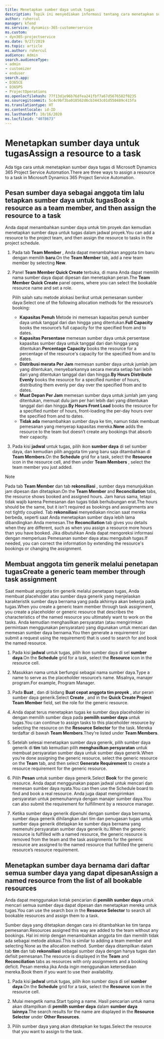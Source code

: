 ```yaml
---
title: Menetapkan sumber daya untuk tugas
description: Topik ini menyediakan informasi tentang cara menetapkan sumber daya untuk tugas.
author: ruhercul
manager: kfend
ms.service: dynamics-365-customerservice
ms.custom:
- dyn365-projectservice
ms.date: 9/27/2019
ms.topic: article
ms.author: ruhercul
audience: Admin
search.audienceType:
- admin
- customizer
- enduser
search.app:
- D365CE
- D365PS
- ProjectOperations
ms.openlocfilehash: 77f13d1e96b76dfea241fbf7a67d5676582f0235
ms.sourcegitcommit: 5c4c9bf3ba018562d6cb3443c01d550489c415fa
ms.translationtype: HT
ms.contentlocale: id-ID
ms.lasthandoff: 10/16/2020
ms.locfileid: "4078673"
---
```

# <a name="assign-a-resource-to-a-task"></a><span data-ttu-id="76a71-103">Menetapkan sumber daya untuk tugas</span><span class="sxs-lookup"><span data-stu-id="76a71-103">Assign a resource to a task</span></span>

<span data-ttu-id="76a71-104">Ada tiga cara untuk menetapkan sumber daya tugas di Microsoft Dynamics 365 Project Service Automation.</span><span class="sxs-lookup"><span data-stu-id="76a71-104">There are three ways to assign a resource to a task in Microsoft Dynamics 365 Project Service Automation.</span></span>

## <a name="book-a-resource-as-a-team-member-and-then-assign-the-resource-to-a-task"></a><span data-ttu-id="76a71-105">Pesan sumber daya sebagai anggota tim lalu tetapkan sumber daya untuk tugas</span><span class="sxs-lookup"><span data-stu-id="76a71-105">Book a resource as a team member, and then assign the resource to a task</span></span>

<span data-ttu-id="76a71-106">Anda dapat menambahkan sumber daya untuk tim proyek dan kemudian menetapkan sumber daya untuk tugas dalam jadwal proyek.</span><span class="sxs-lookup"><span data-stu-id="76a71-106">You can add a resource to the project team, and then assign the resource to tasks in the project schedule.</span></span>

1. <span data-ttu-id="76a71-107">Pada tab **Team Member** , Anda dapat menambahkan anggota tim baru dengan memilih **baru**.</span><span class="sxs-lookup"><span data-stu-id="76a71-107">On the **Team Member** tab, add a new team member by selecting **New**.</span></span> 

2. <span data-ttu-id="76a71-108">Panel **Team Member Quick Create** terbuka, di mana Anda dapat memilih nama sumber daya dapat dipesan dan menetapkan peran.</span><span class="sxs-lookup"><span data-stu-id="76a71-108">The **Team Member Quick Create** panel opens, where you can select the bookable resource name and set a role.</span></span> 

    <span data-ttu-id="76a71-109">Pilih salah satu metode alokasi berikut untuk pemesanan sumber daya:</span><span class="sxs-lookup"><span data-stu-id="76a71-109">Select one of the following allocation methods for the resource’s booking:</span></span>

    - <span data-ttu-id="76a71-110">**Kapasitas Penuh** Metode ini memesan kapasitas penuh sumber daya untuk tanggal dari dan hingga yang ditentukan.</span><span class="sxs-lookup"><span data-stu-id="76a71-110">**Full Capacity** books the resource’s full capacity for the specified from and to dates.</span></span>
    - <span data-ttu-id="76a71-111">**Kapasitas Persentase** memesan sumber daya untuk persentase kapasitas sumber daya untuk tanggal dari dan hingga yang ditentukan.</span><span class="sxs-lookup"><span data-stu-id="76a71-111">**Percentage Capacity** books the resource for a percentage of the resource's capacity for the specified from and to dates.</span></span>
    - <span data-ttu-id="76a71-112">**Distribusi merata Per Jam** memesan sumber daya untuk jumlah jam yang ditentukan, menyebarkannya secara merata setiap hari lebih dari yang ditentukan tanggal dari dan hingga.</span><span class="sxs-lookup"><span data-stu-id="76a71-112">**By Hours Distribute Evenly** books the resource for a specified number of hours, distributing them evenly per day over the specified from and to dates.</span></span>
    - <span data-ttu-id="76a71-113">**Muat Depan Per Jam** memesan sumber daya untuk jumlah jam yang ditentukan, memuat dulu jam per hari lebih dari yang ditentukan tanggal dari dan hingga.</span><span class="sxs-lookup"><span data-stu-id="76a71-113">**By Hours Front Load** books the resource for a specified number of hours, front-loading the per-day hours over the specified from and to dates.</span></span>
    - <span data-ttu-id="76a71-114">**Tidak ada** menambahkan sumber daya ke tim, namun tidak membuat pemesanan yang menyerap kapasitas mereka.</span><span class="sxs-lookup"><span data-stu-id="76a71-114">**None** adds the resource to the team but doesn’t create any bookings that absorb their capacity.</span></span>

3. <span data-ttu-id="76a71-115">Pada kisi **jadwal** untuk tugas, pilih ikon **sumber daya** di sel sumber daya, dan kemudian pilih anggota tim yang baru saja ditambahkan di **Team Members**.</span><span class="sxs-lookup"><span data-stu-id="76a71-115">On the **Schedule** grid for a task, select the **Resource** icon in the resource cell, and then under **Team Members** , select the team member you just added.</span></span> 

> [!NOTE]
> <span data-ttu-id="76a71-116">Pada tab **Team Member** dan tab **rekonsiliasi** , sumber daya menunjukkan jam dipesan dan ditetapkan.</span><span class="sxs-lookup"><span data-stu-id="76a71-116">On the **Team Member** and **Reconciliation** tabs, the resource shows booked and assigned hours.</span></span> <span data-ttu-id="76a71-117">Jam harus sama, tetapi tidak wajib karena Pemesanan dan tugas tidak berhubungan erat.</span><span class="sxs-lookup"><span data-stu-id="76a71-117">The hours should be the same, but it isn't required as bookings and assignments are not tightly coupled.</span></span> <span data-ttu-id="76a71-118">Tab **rekonsiliasi** menyediakan rincian saat mereka berbeda, seperti saat Anda menetapkan sumber daya lebih lama dibandingkan Anda memesan.</span><span class="sxs-lookup"><span data-stu-id="76a71-118">The **Reconciliation** tab gives you details when they are different, such as when you assign a resource more hours than you have booked.</span></span> <span data-ttu-id="76a71-119">Jika dibutuhkan Anda dapat mengoreksi informasi dengan memperluas Pemesanan sumber daya atau mengubah tugas.</span><span class="sxs-lookup"><span data-stu-id="76a71-119">If needed, you can correct the information by extending the resource's bookings or changing the assignment.</span></span>

## <a name="create-a-generic-team-member-through-task-assignment"></a><span data-ttu-id="76a71-120">Membuat anggota tim generik melalui penetapan tugas</span><span class="sxs-lookup"><span data-stu-id="76a71-120">Create a generic team member through task assignment</span></span>

<span data-ttu-id="76a71-121">Saat membuat anggota tim generik melalui penetapan tugas, Anda membuat placeholder atau sumber daya generik yang menjelaskan karakteristik sumber daya bernama yang pada akhirnya akan bekerja pada tugas.</span><span class="sxs-lookup"><span data-stu-id="76a71-121">When you create a generic team member through task assignment, you create a placeholder or generic resource that describes the characteristics of the named resource you ultimately want to work on the tasks.</span></span> <span data-ttu-id="76a71-122">Anda kemudian menghasilkan persyaratan (atau mengirimkan permintaan menggunakan persyaratan) yang digunakan untuk mencari dan memesan sumber daya bernama.</span><span class="sxs-lookup"><span data-stu-id="76a71-122">You then generate a requirement (or submit a request using the requirement) that is used to search for and book the named resource.</span></span>

1. <span data-ttu-id="76a71-123">Pada kisi **jadwal** untuk tugas, pilih ikon sumber daya di sel **sumber daya**.</span><span class="sxs-lookup"><span data-stu-id="76a71-123">On the **Schedule** grid for a task, select the **Resource** icon in the resource cell.</span></span>

2. <span data-ttu-id="76a71-124">Masukkan nama untuk berfungsi sebagai nama sumber daya.</span><span class="sxs-lookup"><span data-stu-id="76a71-124">Type a name to serve as the placeholder resource’s name.</span></span> <span data-ttu-id="76a71-125">Misalnya, manajer program.</span><span class="sxs-lookup"><span data-stu-id="76a71-125">For example, Program Manager.</span></span>

3. <span data-ttu-id="76a71-126">Pada **Buat** , dan di bidang **Buat cepat anggota tim proyek** , atur peran sumber daya generik.</span><span class="sxs-lookup"><span data-stu-id="76a71-126">Select **Create** , and in the **Quick Create Project Team Member** field, set the role for the generic resource.</span></span>

4. <span data-ttu-id="76a71-127">Anda dapat terus menetapkan tugas ke sumber daya placeholder ini dengan memilih sumber daya pada **pemilih sumber daya** untuk tugas.</span><span class="sxs-lookup"><span data-stu-id="76a71-127">You can continue to assign tasks to this placeholder resource by selecting the resource on the **Resource Selector** for the task.</span></span> <span data-ttu-id="76a71-128">Mereka terdaftar di bawah **Team Members**.</span><span class="sxs-lookup"><span data-stu-id="76a71-128">They’re listed under **Team Members**.</span></span>

5. <span data-ttu-id="76a71-129">Setelah selesai menetapkan sumber daya generik, pilih sumber daya generik di **tim** tab kemudian pilih **menghasilkan persyaratan** untuk membuat persyaratan sumber daya untuk sumber daya generik.</span><span class="sxs-lookup"><span data-stu-id="76a71-129">When you’re done assigning the generic resource, select the generic resource on the **Team** tab, and then select **Generate Requirement** to create a resource requirement for the generic resource.</span></span>

6. <span data-ttu-id="76a71-130">Pilih **Pesan** untuk sumber daya generik.</span><span class="sxs-lookup"><span data-stu-id="76a71-130">Select **Book** for the generic resource.</span></span> <span data-ttu-id="76a71-131">Anda dapat menggunakan papan jadwal untuk mencari dan memesan sumber daya nyata.</span><span class="sxs-lookup"><span data-stu-id="76a71-131">You can then use the Schedule board to find and book a real resource.</span></span> <span data-ttu-id="76a71-132">Anda juga dapat mengirimkan persyaratan untuk pemenuhannya dengan manajer sumber daya.</span><span class="sxs-lookup"><span data-stu-id="76a71-132">You can also submit the requirement for fulfillment by a resource manager.</span></span>

7. <span data-ttu-id="76a71-133">Ketika sumber daya generik dipenuhi dengan sumber daya bernama, sumber daya generik dihilangkan dari tim dan penugasan tugas untuk sumber daya generik ditetapkan ke sumber daya bernama yang memenuhi persyaratan sumber daya generik itu.</span><span class="sxs-lookup"><span data-stu-id="76a71-133">When the generic resource is fulfilled with a named resource, the generic resource is removed from the team and the task assignments for the generic resource are assigned to the named resource that fulfilled the generic resource’s resource requirement.</span></span>

## <a name="assign-a-named-resource-from-the-list-of-all-bookable-resources"></a><span data-ttu-id="76a71-134">Menetapkan sumber daya bernama dari daftar semua sumber daya yang dapat dipesan</span><span class="sxs-lookup"><span data-stu-id="76a71-134">Assign a named resource from the list of all bookable resources</span></span>

<span data-ttu-id="76a71-135">Anda dapat menggunakan kotak pencarian di **pemilih sumber daya** untuk mencari semua sumber daya dapat dipesan dan menetapkan mereka untuk tugas.</span><span class="sxs-lookup"><span data-stu-id="76a71-135">You can use the search box in the **Resource Selector** to search all bookable resources and assign them to a task.</span></span>

<span data-ttu-id="76a71-136">Sumber daya yang ditetapkan dengan cara ini ditambahkan ke tim tanpa pemesanan.</span><span class="sxs-lookup"><span data-stu-id="76a71-136">Resources assigned this way are added to the team without any bookings.</span></span> <span data-ttu-id="76a71-137">Hal ini mirip dengan menambahkan anggota tim dan memilih tidak ada sebagai metode alokasi.</span><span class="sxs-lookup"><span data-stu-id="76a71-137">This is similar to adding a team member and selecting None as the allocation method.</span></span> <span data-ttu-id="76a71-138">Sumber daya ditampilkan dalam tab **tim** dan tab **rekonsiliasi** sebagai sumber daya dengan hanya tugas dan defisit pemesanan.</span><span class="sxs-lookup"><span data-stu-id="76a71-138">The resource is displayed in the **Team** and **Reconciliation** tabs as resources with only assignments and a booking deficit.</span></span> <span data-ttu-id="76a71-139">Pesan mereka jika Anda ingin menggunakan ketersediaan mereka.</span><span class="sxs-lookup"><span data-stu-id="76a71-139">Book them if you want to use their availability.</span></span>

1. <span data-ttu-id="76a71-140">Pada kisi **jadwal** untuk tugas, pilih ikon sumber daya di sel **sumber daya**.</span><span class="sxs-lookup"><span data-stu-id="76a71-140">On the **Schedule** grid for a task, select the **Resource** icon in the resource cell.</span></span>

2. <span data-ttu-id="76a71-141">Mulai mengetik nama.</span><span class="sxs-lookup"><span data-stu-id="76a71-141">Start typing a name.</span></span> <span data-ttu-id="76a71-142">Hasil pencarian untuk nama akan ditampilkan di **pemilih sumber daya** dalam **sumber daya lainnya**.</span><span class="sxs-lookup"><span data-stu-id="76a71-142">The search results for the name are displayed in the **Resource Selector** under **Other Resources**.</span></span>

3. <span data-ttu-id="76a71-143">Pilih sumber daya yang akan ditetapkan ke tugas.</span><span class="sxs-lookup"><span data-stu-id="76a71-143">Select the resource that you want to assign to the task.</span></span>

